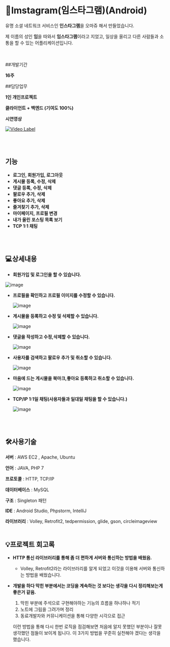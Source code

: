# 👏Imstagram(임스타그램)(Android)


유명 소셜 네트워크 서비스인 **인스타그램**을 오마쥬 해서 만들었습니다.

제 이름의 성인 **임**을 따와서 **임스타그램**이라고 지었고,  일상을 올리고 다른 사람들과 소통을 할 수 있는 어플리케이션입니다.

<br/><br/>
##개발기간 

**16주**

##담당업무 

**1인 개인프로젝트**

**클라이언트 + 백엔드 (기여도 100%)**



**시연영상** 

[![Video Label](http://img.youtube.com/vi/ffJyMTkSMxM/0.jpg)](https://www.youtube.com/ffJyMTkSMxM)

<br/><br/>

## 기능
- **로그인, 회원가입, 로그아웃**
- **게시물 등록, 수정, 삭제**
- **댓글 등록, 수정, 삭제**
- **팔로우 추가, 삭제**
- **좋아요 추가, 삭제**
- **즐겨찾기 추가, 삭제**
- **마이페이지, 프로필 변경**
- **내가 올린 포스팅 목록 보기**
- **TCP 1:1 채팅**

<br/><br/>
## 💻상세내용

- **회원가입 및 로그인을 할 수 있습니다.**

![image](https://user-images.githubusercontent.com/51365114/119623197-e55b0a80-be42-11eb-8192-a7bbe0009ffb.png)


- **프로필을 확인하고 프로필 이미지를 수정할 수 있습니다.**

    ![image](https://user-images.githubusercontent.com/51365114/119623246-f3a92680-be42-11eb-8947-f00e952b5a9b.png)

- **게시물을 등록하고 수정 및 삭제할 수 있습니다.**

    ![image](https://user-images.githubusercontent.com/51365114/119623308-002d7f00-be43-11eb-8935-508bdd2323e0.png)

- **댓글을 작성하고 수정,삭제할 수 있습니다.**

    ![image](https://user-images.githubusercontent.com/51365114/119623338-0885ba00-be43-11eb-93fe-25d95e36e159.png)

- **사용자를 검색하고 팔로우 추가 및 취소할 수 있습니다.**

    ![image](https://user-images.githubusercontent.com/51365114/119623361-0e7b9b00-be43-11eb-9bdd-b87ded0bfff4.png)

- **마음에 드는 게시물을 북마크,좋아요 등록하고 취소할 수 있습니다.**

   ![image](https://user-images.githubusercontent.com/51365114/119623384-13d8e580-be43-11eb-8df9-b37e84e7f13e.png)

- **TCP/IP 1:1일 채팅(사용자들과 일대일 채팅을 할 수 있습니다.)**

    ![image](https://user-images.githubusercontent.com/51365114/119623414-1b988a00-be43-11eb-8734-2a3ffb351d48.png)
    
    <br/><br/>

## 🛠️사용기술
**서버** : AWS EC2 , Apache, Ubuntu

**언어** :  JAVA, PHP 7

**프로토콜** : HTTP, TCP/IP

**데이터베이스** : MySQL

**구조** : Singleton 패턴

**IDE** : Android Studio, Phpstorm, IntelliJ

**라이브러리** : Volley, Retrofit2, tedpermission, glide, gson, circleimageview
<br/><br/>

## 💡프로젝트 회고록
- **HTTP 통신 라이브러리를 통해 좀 더 편하게 서버와 통신하는 방법을 배웠음.**
    - Volley, Retrofit2라는 라이브러리를 알게 되었고 이것을 이용해 서버와 통신하는 방법을 배웠습니다.
- **개발을 하다 막힌 부분에서는 코딩을 계속하는 것 보다는 생각을 다시 정리해보는게 좋은거 같음.**
    1. 막힌 부분에 주석으로 구현해야하는 기능의 흐름을 하나하나 적기
    2. 노트에 그림을 그려가며 정리
    3. 동료개발자와 커뮤니케이션을 통해 다양한 시각으로 접근

    이런 방법을 통해 다시 한번 로직을 점검해보면 처음에 알지 못했던 부분이나 잘못생각했던 점들이 보이게 됩니다. 이 3가지 방법을 꾸준히 실천해야 겠다는 생각을 했습니다.
